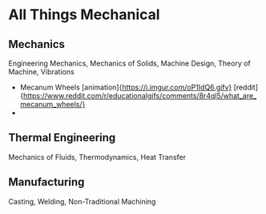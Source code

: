 # All Things Mechanical

## Mechanics
Engineering Mechanics, Mechanics of Solids, Machine Design, Theory of Machine, Vibrations
- Mecanum Wheels [animation]{https://i.imgur.com/oP1IdQ6.gifv} [reddit]{https://www.reddit.com/r/educationalgifs/comments/8r4ql5/what_are_mecanum_wheels/}
- 

## Thermal Engineering
Mechanics of Fluids, Thermodynamics, Heat Transfer

## Manufacturing
Casting, Welding, Non-Traditional Machining

